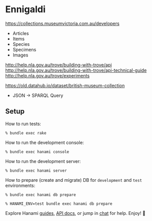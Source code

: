 # Ennigaldi

https://collections.museumvictoria.com.au/developers

- Articles
- Items
- Species
- Specimens
- Images

http://help.nla.gov.au/trove/building-with-trove/api
http://help.nla.gov.au/trove/building-with-trove/api-technical-guide
http://help.nla.gov.au/trove/experiments

https://old.datahub.io/dataset/british-museum-collection
- JSON -> SPARQL Query

## Setup

How to run tests:

```
% bundle exec rake
```

How to run the development console:

```
% bundle exec hanami console
```

How to run the development server:

```
% bundle exec hanami server
```

How to prepare (create and migrate) DB for `development` and `test` environments:

```
% bundle exec hanami db prepare

% HANAMI_ENV=test bundle exec hanami db prepare
```

Explore Hanami [guides](http://hanamirb.org/guides/), [API docs](http://docs.hanamirb.org/1.2.0/), or jump in [chat](http://chat.hanamirb.org) for help. Enjoy! 🌸

